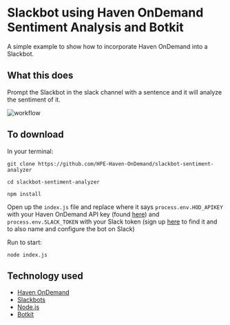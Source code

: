# Slackbot using Haven OnDemand Sentiment Analysis and Botkit
A simple example to show how to incorporate Haven OnDemand into a Slackbot.

## What this does
Prompt the Slackbot in the slack channel with a sentence and it will analyze the sentiment of it.

![workflow](./img/workflow.png)

## To download
In your terminal:
```
git clone https://github.com/HPE-Haven-OnDemand/slackbot-sentiment-analyzer
```
```
cd slackbot-sentiment-analyzer
```
```
npm install
```
Open up the `index.js` file and replace where it says `process.env.HOD_APIKEY` with your Haven OnDemand API key (found [here](https://www.havenondemand.com/account/api-keys.html)) and `process.env.SLACK_TOKEN` with your Slack token (sign up [here](https://my.slack.com/services/new/bot) to find it and to also name and configure the bot on Slack)

Run to start:
```
node index.js
```

## Technology used
* [Haven OnDemand](http://havenondemand.com/)
* [Slackbots](https://github.com/howdyai/botkit/blob/master/readme-slack.md)
* [Node.js](https://nodejs.org/en/)
* [Botkit](https://howdy.ai/botkit/)
